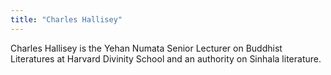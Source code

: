 ```yaml
---
title: "Charles Hallisey"
---
```


Charles Hallisey is the Yehan Numata Senior Lecturer on Buddhist Literatures at Harvard Divinity School and an authority on Sinhala literature.
